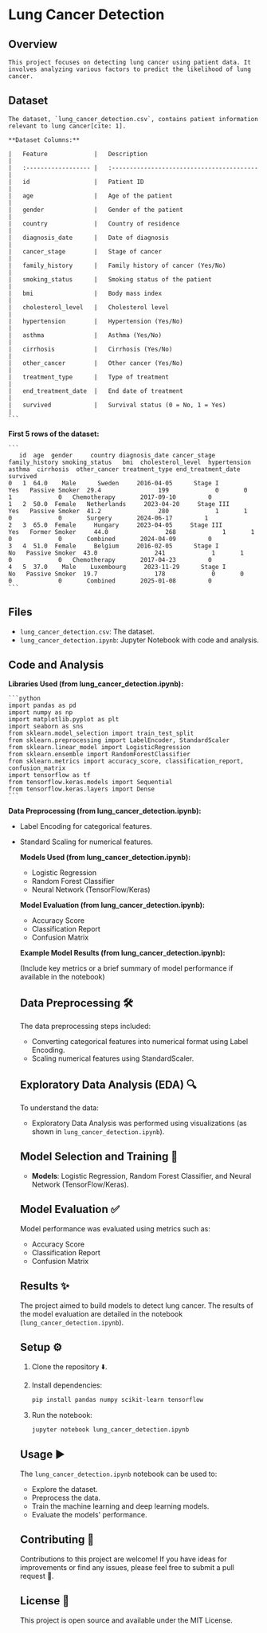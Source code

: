 #   Lung Cancer Detection

##   Overview

    This project focuses on detecting lung cancer using patient data. It involves analyzing various factors to predict the likelihood of lung cancer.

##   Dataset

    The dataset, `lung_cancer_detection.csv`, contains patient information relevant to lung cancer[cite: 1].

    **Dataset Columns:**

    |   Feature             |   Description                                 |
    |   :------------------ |   :-----------------------------------------  |
    |   id                  |   Patient ID                                  |
    |   age                 |   Age of the patient                          |
    |   gender              |   Gender of the patient                       |
    |   country             |   Country of residence                        |
    |   diagnosis_date      |   Date of diagnosis                           |
    |   cancer_stage        |   Stage of cancer                             |
    |   family_history      |   Family history of cancer (Yes/No)           |
    |   smoking_status      |   Smoking status of the patient               |
    |   bmi                 |   Body mass index                             |
    |   cholesterol_level   |   Cholesterol level                           |
    |   hypertension        |   Hypertension (Yes/No)                       |
    |   asthma              |   Asthma (Yes/No)                             |
    |   cirrhosis           |   Cirrhosis (Yes/No)                          |
    |   other_cancer        |   Other cancer (Yes/No)                       |
    |   treatment_type      |   Type of treatment                           |
    |   end_treatment_date  |   End date of treatment                       |
    |   survived            |   Survival status (0 = No, 1 = Yes)           |
    ```
    
  **First 5 rows of the dataset:**

    ```
       id  age  gender     country diagnosis_date cancer_stage family_history smoking_status   bmi  cholesterol_level  hypertension  asthma  cirrhosis  other_cancer treatment_type end_treatment_date  survived
    0   1  64.0    Male      Sweden     2016-04-05      Stage I            Yes   Passive Smoker  29.4                199             0       0          1             0   Chemotherapy       2017-09-10         0
    1   2  50.0  Female   Netherlands     2023-04-20     Stage III            Yes   Passive Smoker  41.2                280             1       1          0             0       Surgery       2024-06-17         1
    2   3  65.0  Female     Hungary     2023-04-05     Stage III            Yes   Former Smoker     44.0                268             1       1          0             0       Combined       2024-04-09         0
    3   4  51.0  Female     Belgium     2016-02-05      Stage I             No   Passive Smoker  43.0                241             1       1          0             0   Chemotherapy       2017-04-23         0
    4   5  37.0    Male    Luxembourg     2023-11-29      Stage I             No   Passive Smoker  19.7                178             0       0          0             0       Combined       2025-01-08         0
    ```

  ##   Files

  * `lung_cancer_detection.csv`: The dataset.
  * `lung_cancer_detection.ipynb`: Jupyter Notebook with code and analysis.

  ##   Code and Analysis

  **Libraries Used (from lung_cancer_detection.ipynb):**

    ```python
    import pandas as pd
    import numpy as np
    import matplotlib.pyplot as plt
    import seaborn as sns
    from sklearn.model_selection import train_test_split
    from sklearn.preprocessing import LabelEncoder, StandardScaler
    from sklearn.linear_model import LogisticRegression
    from sklearn.ensemble import RandomForestClassifier
    from sklearn.metrics import accuracy_score, classification_report, confusion_matrix
    import tensorflow as tf
    from tensorflow.keras.models import Sequential
    from tensorflow.keras.layers import Dense
    ```

  **Data Preprocessing (from lung_cancer_detection.ipynb):**

  * Label Encoding for categorical features.
  * Standard Scaling for numerical features.

    **Models Used (from lung_cancer_detection.ipynb):**

    * Logistic Regression
    * Random Forest Classifier
    * Neural Network (TensorFlow/Keras)

    **Model Evaluation (from lung_cancer_detection.ipynb):**

    * Accuracy Score
    * Classification Report
    * Confusion Matrix

    **Example Model Results (from lung_cancer_detection.ipynb):**

    (Include key metrics or a brief summary of model performance if available in the notebook)

    ##   Data Preprocessing 🛠️

    The data preprocessing steps included:

    * Converting categorical features into numerical format using Label Encoding.
    * Scaling numerical features using StandardScaler.

    ##   Exploratory Data Analysis (EDA) 🔍

    To understand the data:

    * Exploratory Data Analysis was performed using visualizations (as shown in `lung_cancer_detection.ipynb`).

    ##   Model Selection and Training 🧠

    * **Models**: Logistic Regression, Random Forest Classifier, and Neural Network (TensorFlow/Keras).

    ##   Model Evaluation ✅

    Model performance was evaluated using metrics such as:

    * Accuracy Score
    * Classification Report
    * Confusion Matrix

    ##   Results ✨

    The project aimed to build models to detect lung cancer. The results of the model evaluation are detailed in the notebook (`lung_cancer_detection.ipynb`).

    ##   Setup ⚙️

    1.  Clone the repository ⬇️.
    2.  Install dependencies:

        ```bash
        pip install pandas numpy scikit-learn tensorflow
        ```

    3.  Run the notebook:

        ```bash
        jupyter notebook lung_cancer_detection.ipynb
        ```

    ##   Usage ▶️

    The `lung_cancer_detection.ipynb` notebook can be used to:

    * Explore the dataset.
    * Preprocess the data.
    * Train the machine learning and deep learning models.
    * Evaluate the models' performance.

    ##   Contributing 🤝

    Contributions to this project are welcome! If you have ideas for improvements or find any issues, please feel free to submit a pull request 🚀.

    ##   License 📄

    This project is open source and available under the MIT License.
